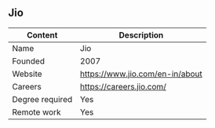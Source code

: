 ## Jio

| Content         | Description                 			      |
| --------------- | ---------------------------------------       |
| Name            | Jio           			                      |
| Founded         | 2007                        			      |
| Website         | https://www.jio.com/en-in/about        	      |
| Careers         | https://careers.jio.com/                      |
| Degree required | Yes                          			      |
| Remote work     | Yes                         			      |



